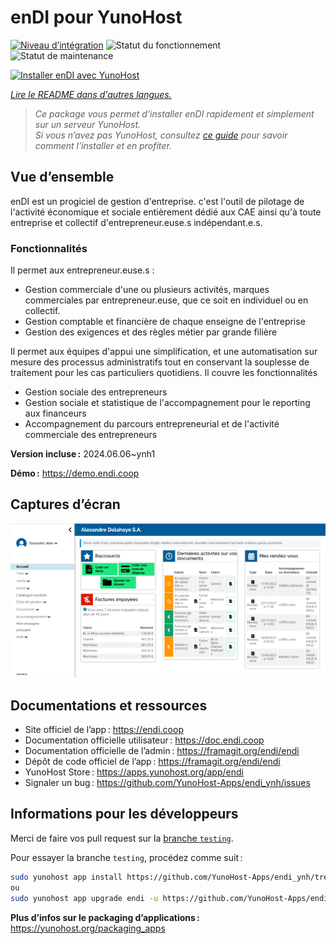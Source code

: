 <!--
Nota bene : ce README est automatiquement généré par <https://github.com/YunoHost/apps/tree/master/tools/readme_generator>
Il NE doit PAS être modifié à la main.
-->

# enDI pour YunoHost

[![Niveau d’intégration](https://dash.yunohost.org/integration/endi.svg)](https://dash.yunohost.org/appci/app/endi) ![Statut du fonctionnement](https://ci-apps.yunohost.org/ci/badges/endi.status.svg) ![Statut de maintenance](https://ci-apps.yunohost.org/ci/badges/endi.maintain.svg)

[![Installer enDI avec YunoHost](https://install-app.yunohost.org/install-with-yunohost.svg)](https://install-app.yunohost.org/?app=endi)

*[Lire le README dans d'autres langues.](./ALL_README.md)*

> *Ce package vous permet d’installer enDI rapidement et simplement sur un serveur YunoHost.*  
> *Si vous n’avez pas YunoHost, consultez [ce guide](https://yunohost.org/install) pour savoir comment l’installer et en profiter.*

## Vue d’ensemble

enDI est un progiciel de gestion d'entreprise. c'est l'outil de pilotage de
l'activité économique et sociale entièrement dédié aux CAE ainsi qu'à toute
entreprise et collectif d'entrepreneur.euse.s indépendant.e.s.

### Fonctionnalités

Il permet aux entrepreneur.euse.s :

* Gestion commerciale d'une ou plusieurs activités, marques commerciales par entrepreneur.euse, que ce soit en individuel ou en collectif.
* Gestion comptable et financière de chaque enseigne de l'entreprise
* Gestion des exigences et des règles métier par grande filière

Il permet aux équipes d'appui une simplification, et une automatisation sur mesure des processus administratifs tout en conservant la souplesse de traitement pour les cas particuliers quotidiens. Il couvre les fonctionnalités

* Gestion sociale des entrepreneurs
* Gestion sociale et statistique de l'accompagnement pour le reporting aux financeurs
* Accompagnement du parcours entrepreneurial et de l'activité commerciale des entrepreneurs


**Version incluse :** 2024.06.06~ynh1

**Démo :** <https://demo.endi.coop>

## Captures d’écran

![Capture d’écran de enDI](./doc/screenshots/accueil.png)

## Documentations et ressources

- Site officiel de l’app : <https://endi.coop>
- Documentation officielle utilisateur : <https://doc.endi.coop>
- Documentation officielle de l’admin : <https://framagit.org/endi/endi>
- Dépôt de code officiel de l’app : <https://framagit.org/endi/endi>
- YunoHost Store : <https://apps.yunohost.org/app/endi>
- Signaler un bug : <https://github.com/YunoHost-Apps/endi_ynh/issues>

## Informations pour les développeurs

Merci de faire vos pull request sur la [branche `testing`](https://github.com/YunoHost-Apps/endi_ynh/tree/testing).

Pour essayer la branche `testing`, procédez comme suit :

```bash
sudo yunohost app install https://github.com/YunoHost-Apps/endi_ynh/tree/testing --debug
ou
sudo yunohost app upgrade endi -u https://github.com/YunoHost-Apps/endi_ynh/tree/testing --debug
```

**Plus d’infos sur le packaging d’applications :** <https://yunohost.org/packaging_apps>
